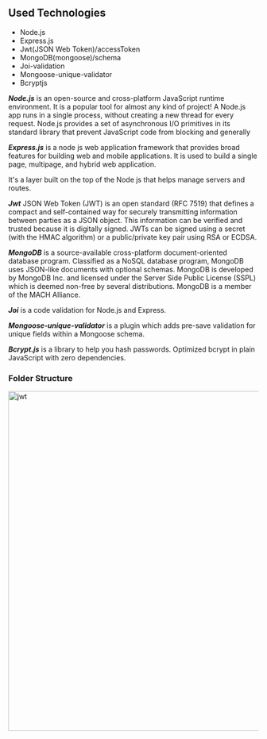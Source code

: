 
## Used Technologies
* Node.js
* Express.js
* Jwt(JSON Web Token)/accessToken
* MongoDB(mongoose)/schema
* Joi-validation
* Mongoose-unique-validator
* Bcryptjs


***Node.js*** is an open-source and cross-platform JavaScript runtime environment. It is a popular tool for almost any kind of project!
A Node.js app runs in a single process, without creating a new thread for every request. Node.js provides a set of asynchronous I/O primitives in its standard library that prevent JavaScript code from blocking and generally

***Express.js*** is a node js web application framework that provides broad features for building web and mobile applications. It is used to build a single page, multipage, and hybrid web application.

It's a layer built on the top of the Node js that helps manage servers and routes.

***Jwt*** JSON Web Token (JWT) is an open standard (RFC 7519) that defines a compact and self-contained way for securely transmitting information between parties as a JSON object. This information can be verified and trusted because it is digitally signed. JWTs can be signed using a secret (with the HMAC algorithm) or a public/private key pair using RSA or ECDSA.

***MongoDB*** is a source-available cross-platform document-oriented database program. Classified as a NoSQL database program, MongoDB uses JSON-like documents with optional schemas. MongoDB is developed by MongoDB Inc. and licensed under the Server Side Public License (SSPL) which is deemed non-free by several distributions. MongoDB is a member of the MACH Alliance.

***Joi*** is a code validation for Node.js and Express.

***Mongoose-unique-validator*** is a plugin which adds pre-save validation for unique fields within a Mongoose schema.

***Bcrypt.js*** is a library to help you hash passwords. Optimized bcrypt in plain JavaScript with zero dependencies.

### Folder Structure

<img width="685" alt="jwt" src="https://user-images.githubusercontent.com/88549805/224484954-2c81472c-dc4e-44dd-911c-d712cc93aeec.png">

